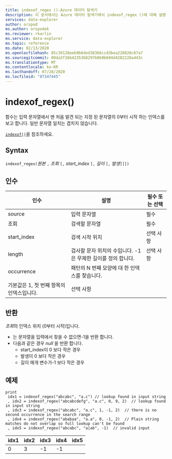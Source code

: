 ```yaml
---
title: indexof_regex ()-Azure 데이터 탐색기
description: 이 문서에서는 Azure 데이터 탐색기에서 indexof_regex ()에 대해 설명 합니다.
services: data-explorer
author: orspod
ms.author: orspodek
ms.reviewer: rkarlin
ms.service: data-explorer
ms.topic: reference
ms.date: 02/13/2020
ms.openlocfilehash: 85c39128eeb9b6ded38366ccd3bea228820c67a7
ms.sourcegitcommit: 09da3f26b4235368297b8b9b604d4282228a443c
ms.translationtype: MT
ms.contentlocale: ko-KR
ms.lasthandoff: 07/28/2020
ms.locfileid: "87347445"
---
```

# <a name="indexof_regex"></a>indexof_regex()

함수는 입력 문자열에서 맨 처음 발견 되는 지정 된 문자열의 0부터 시작 하는 인덱스를 보고 합니다. 일반 문자열 일치는 겹치지 않습니다.

[`indexof()`](indexoffunction.md)을 참조하세요.

## <a name="syntax"></a>Syntax

`indexof_regex(`*원본* `,` *조회* `[,` *start_index* `[,` *길이* `[,` *발생*`]]])`

## <a name="arguments"></a>인수

|인수     | 설명                                     |필수 또는 선택|
|--------------|-------------------------------------------------|--------------------|
|source        | 입력 문자열                                    |필수            |
|조회        | 검색할 문자열                                  |필수            |
|start_index   | 검색 시작 위치                           |선택 사항            |
|length        | 검사할 문자 위치의 수입니다. -1은 무제한 길이를 정의 합니다. |선택 사항            |
|occurrence    | 패턴의 N 번째 모양에 대 한 인덱스를 찾습니다. 
                 기본값은 1, 첫 번째 항목의 인덱스입니다. |선택 사항            |

## <a name="returns"></a>반환

*조회*의 인덱스 위치 (0부터 시작)입니다.

* 는 문자열을 입력에서 찾을 수 없으면-1을 반환 합니다.
* 다음과 같은 경우 *null* 을 반환 합니다.
     * start_index이 0 보다 작은 경우
     * 발생이 0 보다 작은 경우
     * 길이 매개 변수가-1 보다 작은 경우


## <a name="examples"></a>예제

```kusto
print
 idx1 = indexof_regex("abcabc", "a.c") // lookup found in input string
 , idx2 = indexof_regex("abcabcdefg", "a.c", 0, 9, 2)  // lookup found in input string
 , idx3 = indexof_regex("abcabc", "a.c", 1, -1, 2)  // there is no second occurrence in the search range
 , idx4 = indexof_regex("ababaa", "a.a", 0, -1, 2)  // Plain string matches do not overlap so full lookup can't be found
 , idx5 = indexof_regex("abcabc", "a|ab", -1)  // invalid input
```

|idx1|idx2|idx3|idx4|idx5|
|----|----|----|----|----|
|0   |3   |-1  |-1  |    |
